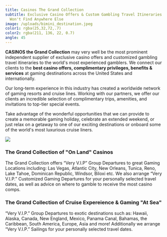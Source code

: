 ```yaml
---
title: Casinos The Grand Collection
subtitle: Exclusive Casino Offers & Custom Gambling Travel Itineraries That You
  Won't Find Anywhere Else
image: /uploads/bimini_destination.jpeg
color1: rgba(25,32,72,.7)
color2: rgba(211, 136, 22, 0.7)
angle: 45
---
```


**CASINOS the Grand Collection** may very well be the most prominent independent supplier of exclusive casino offers and customized gambling travel itineraries to the world's most experienced gamblers. We connect our clients to the **best casino offers, complimentary privileges, benefits & services** at gaming destinations across the United States and internationally.

Our long-term experience in this industry has created a worldwide network of gaming resorts and cruise lines. Working with our partners, we offer our clients an incredible selection of complimentary trips, amenities, and invitations to top-tier special events.

Take advantage of the wonderful opportunities that we can provide to create a memorable gaming holiday, celebrate an extended weekend, or just relax on a getaway to one of our exciting destinations or onboard some of the world's most luxurious cruise liners.

![](/uploads/banner-home-199e358dff13760b46a31f1e19cd0d774fc2d578c8c9565fcd212127370a3875.jpg)

### The Grand Collection of "On Land" Casinos

The Grand Collection offers “Very V.I.P” Group Departures to great Gaming Locations including: Las Vegas, Atlantic City, New Orleans, Tunica, Reno, Lake Tahoe, Dominican Republic, Windsor, Biloxi etc. We also arrange “Very V.I.P.” Customized Gaming Departures for your personally selected travel dates, as well as advice on where to gamble to receive the most casino comps.

### The Grand Collection of Cruise Expereience & Gaming "At Sea"

“Very V.I.P.” Group Departures to exotic destinations such as: Hawaii, Alaska, Canada, New England, Mexico, Panama Canal, Bahamas, the Caribbean, South America, Europe, Asia and more! Additionally we arrange “Very V.I.P.” Sailings for your personally selected travel dates.

